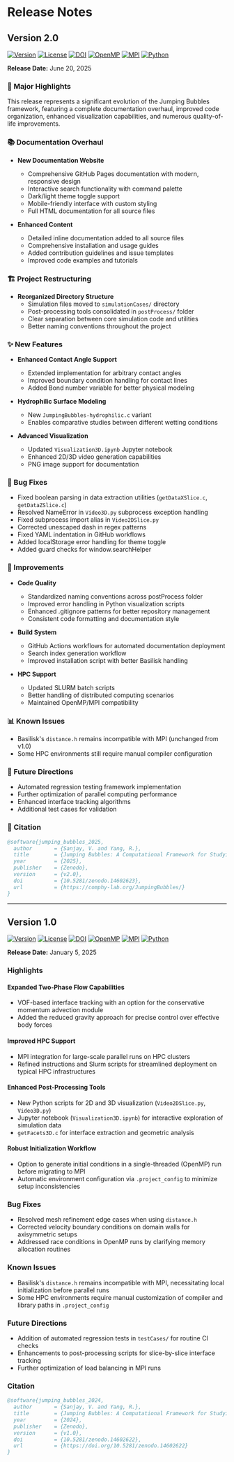 # Release Notes

## Version 2.0
[![Version](https://img.shields.io/badge/version-v2.0-brightgreen.svg)](https://github.com/comphy-lab/JumpingBubbles/releases)
[![License](https://img.shields.io/badge/License-GPLv3-blue.svg)](https://www.gnu.org/licenses/gpl-3.0)
[![DOI](https://zenodo.org/badge/744202007.svg)](https://doi.org/10.5281/zenodo.14602622)
[![OpenMP](https://img.shields.io/badge/OpenMP-enabled-brightgreen.svg)](https://www.openmp.org/)
[![MPI](https://img.shields.io/badge/MPI-enabled-brightgreen.svg)](https://www.open-mpi.org/)
[![Python](https://img.shields.io/badge/python-3.7+-blue.svg)](https://www.python.org/downloads/)

**Release Date:** June 20, 2025

### 🚀 Major Highlights

This release represents a significant evolution of the Jumping Bubbles framework, featuring a complete documentation overhaul, improved code organization, enhanced visualization capabilities, and numerous quality-of-life improvements.

### 📚 Documentation Overhaul

- **New Documentation Website**
  - Comprehensive GitHub Pages documentation with modern, responsive design
  - Interactive search functionality with command palette
  - Dark/light theme toggle support
  - Mobile-friendly interface with custom styling
  - Full HTML documentation for all source files

- **Enhanced Content**
  - Detailed inline documentation added to all source files
  - Comprehensive installation and usage guides
  - Added contribution guidelines and issue templates
  - Improved code examples and tutorials

### 🏗️ Project Restructuring

- **Reorganized Directory Structure**
  - Simulation files moved to `simulationCases/` directory
  - Post-processing tools consolidated in `postProcess/` folder
  - Clear separation between core simulation code and utilities
  - Better naming conventions throughout the project

### ✨ New Features

- **Enhanced Contact Angle Support**
  - Extended implementation for arbitrary contact angles
  - Improved boundary condition handling for contact lines
  - Added Bond number variable for better physical modeling

- **Hydrophilic Surface Modeling**
  - New `JumpingBubbles-hydrophilic.c` variant
  - Enables comparative studies between different wetting conditions

- **Advanced Visualization**
  - Updated `Visualization3D.ipynb` Jupyter notebook
  - Enhanced 2D/3D video generation capabilities
  - PNG image support for documentation

### 🐛 Bug Fixes

- Fixed boolean parsing in data extraction utilities (`getDataXSlice.c`, `getDataZSlice.c`)
- Resolved NameError in `Video3D.py` subprocess exception handling
- Fixed subprocess import alias in `Video2DSlice.py`
- Corrected unescaped dash in regex patterns
- Fixed YAML indentation in GitHub workflows
- Added localStorage error handling for theme toggle
- Added guard checks for window.searchHelper

### 🔧 Improvements

- **Code Quality**
  - Standardized naming conventions across postProcess folder
  - Improved error handling in Python visualization scripts
  - Enhanced .gitignore patterns for better repository management
  - Consistent code formatting and documentation style

- **Build System**
  - GitHub Actions workflows for automated documentation deployment
  - Search index generation workflow
  - Improved installation script with better Basilisk handling

- **HPC Support**
  - Updated SLURM batch scripts
  - Better handling of distributed computing scenarios
  - Maintained OpenMP/MPI compatibility

### 📊 Known Issues

- Basilisk's `distance.h` remains incompatible with MPI (unchanged from v1.0)
- Some HPC environments still require manual compiler configuration

### 🔮 Future Directions

- Automated regression testing framework implementation
- Further optimization of parallel computing performance
- Enhanced interface tracking algorithms
- Additional test cases for validation

### 📝 Citation

```bibtex
@software{jumping_bubbles_2025,
  author       = {Sanjay, V. and Yang, R.},
  title        = {Jumping Bubbles: A Computational Framework for Studying Bubble Coalescence},
  year         = {2025},
  publisher    = {Zenodo},
  version      = {v2.0},
  doi          = {10.5281/zenodo.14602623},
  url          = {https://comphy-lab.org/JumpingBubbles/}
}
```

---

## Version 1.0
[![Version](https://img.shields.io/badge/version-v1.0-brightgreen.svg)](https://github.com/comphy-lab/JumpingBubbles/releases)
[![License](https://img.shields.io/badge/License-GPLv3-blue.svg)](https://www.gnu.org/licenses/gpl-3.0)
[![DOI](https://zenodo.org/badge/744202007.svg)](https://doi.org/10.5281/zenodo.14602622)
[![OpenMP](https://img.shields.io/badge/OpenMP-enabled-brightgreen.svg)](https://www.openmp.org/)
[![MPI](https://img.shields.io/badge/MPI-enabled-brightgreen.svg)](https://www.open-mpi.org/)
[![Python](https://img.shields.io/badge/python-3.7+-blue.svg)](https://www.python.org/downloads/)

**Release Date:** January 5, 2025

### Highlights

#### Expanded Two-Phase Flow Capabilities
- VOF-based interface tracking with an option for the conservative momentum advection module
- Added the reduced gravity approach for precise control over effective body forces

#### Improved HPC Support
- MPI integration for large-scale parallel runs on HPC clusters
- Refined instructions and Slurm scripts for streamlined deployment on typical HPC infrastructures

#### Enhanced Post-Processing Tools
- New Python scripts for 2D and 3D visualization (`Video2DSlice.py`, `Video3D.py`)
- Jupyter notebook (`Visualization3D.ipynb`) for interactive exploration of simulation data
- `getFacets3D.c` for interface extraction and geometric analysis

#### Robust Initialization Workflow
- Option to generate initial conditions in a single-threaded (OpenMP) run before migrating to MPI
- Automatic environment configuration via `.project_config` to minimize setup inconsistencies

### Bug Fixes
- Resolved mesh refinement edge cases when using `distance.h`
- Corrected velocity boundary conditions on domain walls for axisymmetric setups
- Addressed race conditions in OpenMP runs by clarifying memory allocation routines

### Known Issues
- Basilisk's `distance.h` remains incompatible with MPI, necessitating local initialization before parallel runs
- Some HPC environments require manual customization of compiler and library paths in `.project_config`

### Future Directions
- Addition of automated regression tests in `testCases/` for routine CI checks
- Enhancements to post-processing scripts for slice-by-slice interface tracking
- Further optimization of load balancing in MPI runs

### Citation

```bibtex
@software{jumping_bubbles_2024,
  author       = {Sanjay, V. and Yang, R.},
  title        = {Jumping Bubbles: A Computational Framework for Studying Bubble Coalescence},
  year         = {2024},
  publisher    = {Zenodo},
  version      = {v1.0},
  doi          = {10.5281/zenodo.14602622},
  url          = {https://doi.org/10.5281/zenodo.14602622}
}
```